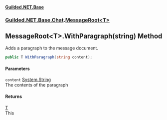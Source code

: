 
#### [Guilded.NET.Base](index 'index')
### [Guilded.NET.Base.Chat](index#Guilded_NET_Base_Chat 'Guilded.NET.Base.Chat').[MessageRoot&lt;T&gt;](MessageRoot_T_ 'Guilded.NET.Base.Chat.MessageRoot&lt;T&gt;')
## MessageRoot&lt;T&gt;.WithParagraph(string) Method
Adds a paragraph to the message document.  
```csharp
public T WithParagraph(string content);
```

#### Parameters
<a name='Guilded_NET_Base_Chat_MessageRoot_T__WithParagraph(string)_content'></a>
`content` [System.String](https://docs.microsoft.com/en-us/dotnet/api/System.String 'System.String')  
The contents of the paragraph
  

#### Returns
[T](MessageRoot_T_#Guilded_NET_Base_Chat_MessageRoot_T__T 'Guilded.NET.Base.Chat.MessageRoot&lt;T&gt;.T')  
This
